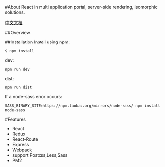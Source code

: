 #About React in multi application portal, server-side rendering, isomorphic solutions.

[中文文档](https://github.com/Mrlyjoutlook/react-isomorphic/tree/master/doc/cn)

##Overview


##Installation
Install using npm:

```
$ npm install
```

dev:

```
npm run dev
```

dist:

```
npm run dist
```

If a node-sass error occurs:

```
SASS_BINARY_SITE=https://npm.taobao.org/mirrors/node-sass/ npm install node-sass
```

#Features

- React
- Redux
- React-Route
- Express
- Webpack
- support Postcss,Less,Sass
- PM2